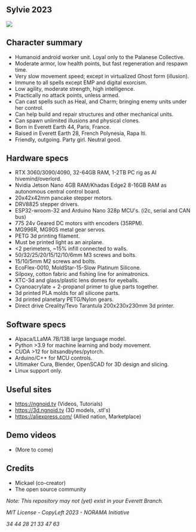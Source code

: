 ## Sylvie 2023

<img src="https://github.com/twinlizzie/Sylvie-2023/blob/main/images/web_photos/Sylvie2023_COLLAGE01.jpg" max-width="1280"/>

## Character summary

- Humanoid android worker unit. Loyal only to the Palanese Collective.
- Moderate armor, low health points, but fast regeneration and respawn time.
- Very slow movement speed; except in virtualized Ghost form (illusion).
- Immune to all spells except EMP and digital exorcism.
- Low agility, moderate strength, high intelligence. 
- Practically no attack points, unless armed.
- Can cast spells such as Heal, and Charm; bringing enemy units under her control. 
- Can help build and repair structures and other mechanical units.
- Can spawn unlimited illusions and physical clones.
- Born in Everett Earth 44, Paris, France.
- Raised in Everett Earth 28, French Polynesia, Rapa Iti.
- Friendly, outgoing. Party girl. Neutral good.

## Hardware specs

- RTX 3060/3090/4090, 32-64GB RAM, 1-2TB PC rig as AI hivemind/overlord.
- Nvidia Jetson Nano 4GB RAM/Khadas Edge2 8-16GB RAM as autonomous central control board.
- 20x42x42mm pancake stepper motors.
- DRV8825 stepper drivers.
- ESP32-wroom-32 and Arduino Nano 328p MCU's. (i2c, serial and CAN bus)
- 775 24v Geared DC motors with encoders (35RPM).
- MG996R, MG90S metal gear servos.
- PETG 3d printing filament.
- Must be printed light as an airplane. 
- <2 perimeters, ~15% infill connected to walls.
- 50/32/25/20/15/12/10/6mm M3 screws and bolts.
- 15/10/5mm M2 screws and bolts.
- EcoFlex-0010, MoldStar-15-Slow Platinum Silicone.
- Silpoxy, cotton fabric and fishing line for animatronics.
- XTC-3d and glass/plastic lens domes for eyeballs.
- Cyanoacrylate + 2-propanol primer to glue parts together.
- 3d printed PLA molds for all silicone parts.
- 3d printed planetary PETG/Nylon gears.
- Direct drive Creality/Tevo Tarantula 200x230x230mm 3d printer.

## Software specs

- Alpaca/LLaMA 7B/13B large language model.
- Python >3.9 for machine learning and body movement.
- CUDA >12 for bitsandbytes/pytorch.
- Arduino/C++ for MCU controls.
- Ultimaker Cura, Blender, OpenSCAD for 3D design and slicing.
- Linux support only.

## Useful sites
- https://ngnoid.tv (Videos, Tutorials)
- https://3d.ngnoid.tv (3D models, .stl's)
- https://aliexpress.com/ (Allied nation, Marketplace)

## Demo videos
- (More to come)

## Credits

- Mickael (co-creator)
- The open source community

*Note: This repository may not (yet) exist in your Everett Branch.*

*MIT License - CopyLeft 2023 - NORAMA Initiative*

*34 44 28 21 33 47 63*
